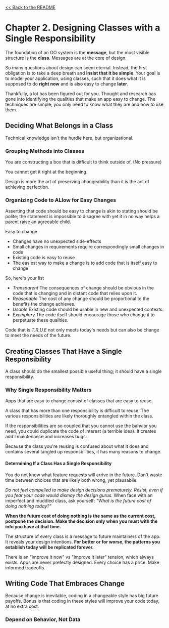 [&lt;&lt; Back to the README](README.md)

# Chapter 2. Designing Classes with a Single Responsibility

The foundation of an OO system is the **message**, but the most visible structure
is the **class**. Messages are at the core of design.

So many questions about design can seem eternal. Instead, the first obligation is
to take a deep breath and **insist that it be simple**. Your goal is to model your
application, using classes, such that it does what it is supposed to do **right now**
and is also easy to change **later**.

Thankfully, a lot has been figured out for you. Thought and research has gone into
identifying the qualities that make an app easy to change. The techniques are simple;
you only need to know what they are and how to use them.

## Deciding What Belongs in a Class

Technical knowledge isn't the hurdle here, but organizational.

### Grouping Methods into Classes

You are constructing a box that is difficult to think outside of. (No pressure)

You cannot get it right at the beginning.

Design is more the art of preserving changeability than it is the act of achieving
perfection.

### Organizing Code to ALlow for Easy Changes

Asserting that code should be easy to change is akin to stating should be polite;
the statement is impossible to disagree with yet it in no way helps a parent raise
an agreeable child.

Easy to change 

+ Changes have no unexpected side-effects
+ Small changes in requirements require correspondingly small changes in code
+ Existing code is easy to reuse
+ The easiest way to make a change is to add code that is itself easy to change

So, here's your list

- *Transparent* The consequences of change should be obvious in the code that is
changing and in distant code that relies upon it.
- *Reasonable* The cost of any change should be proportional to the benefits the
change achieves.
- *Usable* Existing code should be usable in new and unexpected contexts.
- *Exemplary* The code itself should encourage those who change it to perpetuate
these qualities.

Code that is *T.R.U.E* not only meets today's needs but can also be change to meet
the needs of the future.

## Creating Classes That Have a Single Responsibility

A class should do the smallest possible useful thing; it should have a single
responsibility. 

### Why Single Responsibility Matters

Apps that are easy to change consist of classes that are easy to reuse.

A class that has more than one responsibility is difficult to reuse. The various
responsibilities are likely thoroughly entangled within the class.

If the responsibilities are so coupled that you cannot use the bahvior you need,
you could duplicate the code of interest (a terrible idea). It creates add'l
maintenance and increases bugs.

Because the class you're reusing is confused about what it does and contains
several tangled up responsbilities, it has many reasons to change.

#### Determining If a Class Has a Single Responsibility

You do not know what feature requests will arrive in the future. Don't waste time
between choices that are likely both wrong, yet plausabile.

*Do not feel compelled to make design decisions prematurely. Resist, even if you
fear your code would dismay the design gurus.* When face with an imperfect and
muddled class, ask yourself: *"What is the future cost of doing nothing today?"*

**When the future cost of doing nothing is the same as the current cost, postpone
the decision. Make the decision only when you must with the info you have at that
time.**

The structure of every class is a message to future maintainers of the app. It
reveals your design intentions. **For better or for worse, the patterns you establish
today will be replicated forever.**

There is an "improve it now" vs "improve it later" tension, which always exists. 
Apps are never prefectly designed. Every choice has a price. Make informed tradeoffs.

## Writing Code That Embraces Change

Because change is inevitable, coding in a changeable style has big future payoffs.
Bonus is that coding in these styles will improve your code today, at no extra cost.

### Depend on Behavior, Not Data


